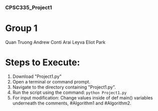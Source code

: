 ###  CPSC335_Project1
# Group 1
Quan Truong
Andrew Conti
Arai Leyva
Eliot Park

# Steps to Execute:
1. Download "Project1.py"
2. Open a terminal or command prompt.
3. Navigate to the directory containing "Project1.py".
4. Run the script using the command: `python Project1.py`
5. For input modification: Change values inside of def main() variables underneath the comments, #Algorithm1 and #Algorithm2.